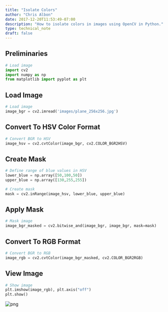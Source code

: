 ```yaml
---
title: "Isolate Colors"
author: "Chris Albon"
date: 2017-12-20T11:53:49-07:00
description: "How to isolate colors in images using OpenCV in Python."
type: technical_note
draft: false
---
```

## Preliminaries


```python
# Load image
import cv2
import numpy as np
from matplotlib import pyplot as plt
```

## Load Image


```python
# Load image
image_bgr = cv2.imread('images/plane_256x256.jpg')
```

## Convert To HSV Color Format


```python
# Convert BGR to HSV
image_hsv = cv2.cvtColor(image_bgr, cv2.COLOR_BGR2HSV)
```

## Create Mask


```python
# Define range of blue values in HSV
lower_blue = np.array([50,100,50])
upper_blue = np.array([130,255,255])

# Create mask
mask = cv2.inRange(image_hsv, lower_blue, upper_blue)
```

## Apply Mask


```python
# Mask image
image_bgr_masked = cv2.bitwise_and(image_bgr, image_bgr, mask=mask)
```

## Convert To RGB Format


```python
# Convert BGR to RGB
image_rgb = cv2.cvtColor(image_bgr_masked, cv2.COLOR_BGR2RGB)
```

## View Image


```python
# Show image
plt.imshow(image_rgb), plt.axis("off")
plt.show()
```


![png](isolate_colors_files/isolate_colors_14_0.png)

